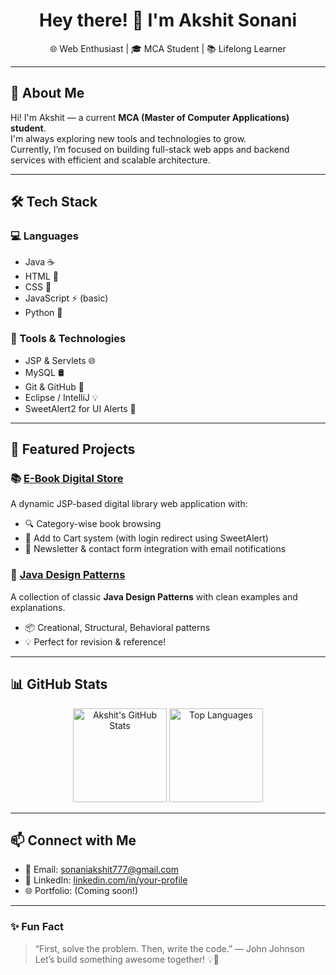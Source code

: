 <h1 align="center">Hey there! 👋 I'm Akshit Sonani</h1>
<p align="center"> 🌐 Web Enthusiast | 🎓 MCA Student | 📚 Lifelong Learner</p>

---

## 🚀 About Me

Hi! I'm Akshit — a current **MCA (Master of Computer Applications) student**.  
I'm always exploring new tools and technologies to grow.  
Currently, I’m focused on building full-stack web apps and backend services with efficient and scalable architecture.

---

## 🛠️ Tech Stack

### 💻 Languages
- Java ☕
- HTML 🧾
- CSS 🎨
- JavaScript ⚡ (basic)
- Python 🐍

### 🧰 Tools & Technologies
- JSP & Servlets 🌐
- MySQL 🛢️
- Git & GitHub 🔧
- Eclipse / IntelliJ 💡
- SweetAlert2 for UI Alerts 🎉

---

## 📂 Featured Projects

### 📚 [E-Book Digital Store](https://github.com/SonaniAkshit/Bookstore-Jsp-Servlet-Web-Project-java-Ant)
A dynamic JSP-based digital library web application with:
- 🔍 Category-wise book browsing
- 🛒 Add to Cart system (with login redirect using SweetAlert)
- 📧 Newsletter & contact form integration with email notifications

### 🧠 [Java Design Patterns](https://github.com/SonaniAkshit/Design-Pattern-Java)
A collection of classic **Java Design Patterns** with clean examples and explanations.
- 📦 Creational, Structural, Behavioral patterns
- 💡 Perfect for revision & reference!

---

## 📊 GitHub Stats

<p align="center">
  <img src="https://github-readme-stats.vercel.app/api?username=SonaniAkshit&show_icons=true&theme=radical" alt="Akshit's GitHub Stats" height="150" />
  <img src="https://github-readme-stats.vercel.app/api/top-langs/?username=SonaniAkshit&layout=compact&theme=radical" alt="Top Languages" height="150" />
</p>

---

## 📫 Connect with Me

- 📧 Email: [sonaniakshit777@gmail.com](mailto:sonaniakshit777@gmail.com)
- 💼 LinkedIn: [linkedin.com/in/your-profile](https://www.linkedin.com/feed/?doFeedRefresh=true&nis=true&lipi=urn%3Ali%3Apage%3Ad_flagship3_feed%3BSImphXZ0QPqcVQ%2FdRXXhrA%3D%3D)
- 🌐 Portfolio: (Coming soon!)

---

### ✨ Fun Fact

> “First, solve the problem. Then, write the code.” — John Johnson  
Let’s build something awesome together! 💡🚀
